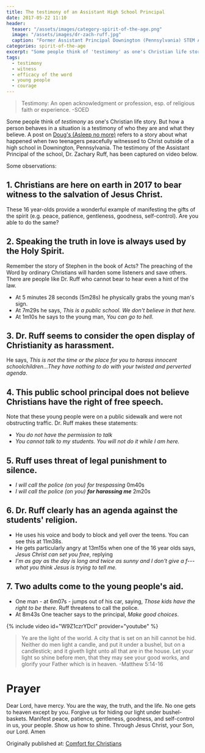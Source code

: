 ```yaml
---
title: The testimony of an Assistant High School Principal
date: 2017-05-22 11:10
header:
  teaser: "/assets/images/category-spirit-of-the-age.png"
  image: "/assets/images/dr-zach-ruff.jpg" 
  caption: "Former Assistant Principal Downington (Pennsylvania) STEM Academy"
categories: spirit-of-the-age
excerpt: "Some people think of 'testimony' as one's Christian life story.  But a wider definition applies to all people.  Here's what happened when two teenagers peacefully witnessed to Christ outside of a high school in Downington, Pennsylvania." 
tags:  
  - testimony
  - witness
  - efficacy of the word
  - young people
  - courage
---
```

>Testimony: An open acknowledgment or profession, esp. of religious faith or experience. -SOED

Some people think of *testimony* as one's Christian life story.  But how a person behaves in a situation is a testimony of who they are and what they believe.  A post on [Doug's (Asleep no more)](http://wideawakechristian.blogspot.ca/2017/05/random-bits_19.html) refers to a story about what happened when two teenagers peacefully witnessed to Christ outside of a high school in Downington, Pennsylvania. The testimony of the Assistant Principal of the school, Dr. Zachary Ruff, has been captured on video below.

Some observations:


## 1. Christians are here on earth in 2017 to bear witness to the salvation of Jesus Christ.  

These 16 year-olds provide a wonderful example of manifesting the gifts of the spirit (e.g. peace, patience, gentleness, goodness, self-control).  Are you able to do the same?

## 2. Speaking the truth in love is always used by the Holy Spirit.

Remember the story of Stephen in the book of Acts?  The preaching of the Word by ordinary Christians will harden some listeners and save others.   There are people like Dr. Ruff who cannot bear to hear even a hint of the law. 

- At 5 minutes 28 seconds (5m28s) he physically grabs the young man's sign.
- At 7m29s he says, *This is a public school.  We don't believe in that here.*
- At 1m10s he says to the young man, *You can go to hell.*

## 3. Dr. Ruff seems to consider the open display of Christianity as harassment.

He says, *This is not the time or the place for you to harass innocent schoolchildren...They have nothing to do with your twisted and perverted agenda*.

## 4. This public school principal does not believe Christians have the right of free speech.  

Note that these young people were on a public sidewalk and were not obstructing traffic.  Dr. Ruff makes these statements:

- *You do not have the permission to talk*  
- *You cannot talk to my students.  You will not do it while I am here.*

## 5. Ruff uses threat of legal punishment to silence.

- *I will call the police (on you) for trespassing* 0m40s
- *I will call the police (on you) __for harassing me__* 2m20s

## 6. Dr. Ruff clearly has an agenda against the students' religion.

- He uses his voice and body to block and yell over the teens.  You can see this at 11m38s. 
- He gets particularly angry at 13m15s when one of the 16 year olds says, *Jesus Christ can set you free*, replying 
- *I'm as gay as the day is long and twice as sunny and I don't give a f--- what you think Jesus is trying to tell me.*

## 7. Two adults come to the young people's aid.

- One man - at 6m07s - jumps out of his car, saying, *Those kids have the right to be there.*  Ruff threatens to call the police.
- At 8m43s One teacher says to the principal, *Make good choices*.

{% include video id="W9Z1czrYDcI" provider="youtube" %}

> Ye are the light of the world. A city that is set on an hill cannot be hid.  Neither do men light a candle, and put it under a bushel, but on a candlestick; and it giveth light unto all that are in the house.  Let your light so shine before men, that they may see your good works, and glorify your Father which is in heaven. -Matthew 5:14-16

# Prayer

Dear Lord, have mercy.  You are the way, the truth, and the life.  No one gets to heaven except by you.  Forgive us for hiding our light under bushel-baskets.  Manifest peace, patience, gentleness, goodness, and self-control in us, your people.  Show us how to shine.  Through Jesus Christ, your Son, our Lord.  Amen



<div>Originally published at: <a href='http://www.alecsatin.com'>Comfort for Christians</a></div>
